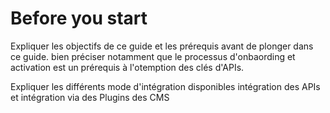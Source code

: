 # Before you start

Expliquer les objectifs de ce guide et les prérequis avant de plonger dans ce guide. bien préciser notamment que le processus d'onbaording et activation est un prérequis à l'otemption des clés d'APIs.&#x20;

Expliquer les différents mode d'intégration disponibles intégration des APIs et intégration via des Plugins des CMS
